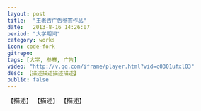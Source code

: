 ```yaml
---
layout: post
title:  "王老吉广告参赛作品"
date:   2013-8-16 14:26:07
period: "大学期间"
category: works
icon: code-fork
gitrepo: 
tags: [大学, 参赛, 广告]
video: "http://v.qq.com/iframe/player.html?vid=c0301ufxl03"
desc: 【描述描述描述描述】
public: false
---
```

【描述】
<tcvideo src="http://v.qq.com/iframe/player.html?vid=c0301ufxl03"/>
【描述】
<tcvideo src="http://v.qq.com/iframe/player.html?vid=c0301ufxl03"/>
<tcvideo src="http://v.qq.com/iframe/player.html?vid=c0301ufxl03"/>
<tcvideo src="http://v.qq.com/iframe/player.html?vid=c0301ufxl03"/>
<tcvideo src="http://v.qq.com/iframe/player.html?vid=c0301ufxl03"/>
<tcvideo src="http://v.qq.com/iframe/player.html?vid=c0301ufxl03"/>
【描述】